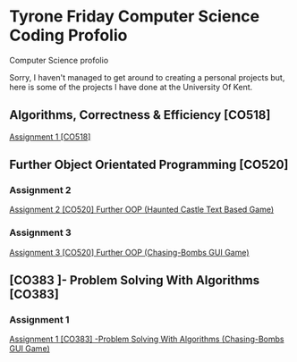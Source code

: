 # Tyrone Friday Computer Science Coding Profolio
Computer Science  profolio

Sorry, I haven't managed to get around to creating a personal projects but, here is some of the projects I have done at the University  Of Kent.


## Algorithms, Correctness & Efficiency [CO518]

[Assignment 1 [CO518]](https://github.com/TyroneKF/A1-Algorithms-Correctness-Efficiency-CO518-)

##   Further Object Orientated Programming [CO520] 
###  Assignment 2
[Assignment 2 [CO520] Further OOP (Haunted Castle  Text Based Game)](https://github.com/TyroneKF/A2-Further-OOP-CO320-)

### Assignment 3 
[Assignment 3 [CO520] Further OOP (Chasing-Bombs GUI Game)](https://github.com/TyroneKF/A3---Further-Object-Orientated-Programming-CO520-)

##  [CO383 ]- Problem Solving With Algorithms [CO383]
###  Assignment 1 
[Assignment 1 [CO383] -Problem Solving With Algorithms   (Chasing-Bombs GUI Game)](https://github.com/TyroneKF/A3---Further-Object-Orientated-Programming-CO520-)               
